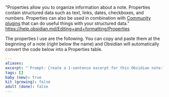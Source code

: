 
"Properties allow you to organize information about a note. Properties contain structured data such as text, links, dates, checkboxes, and numbers. Properties can also be used in combination with [Community plugins](https://help.obsidian.md/Extending+Obsidian/Community+plugins) that can do useful things with your structured data." https://help.obsidian.md/Editing+and+formatting/Properties


The properties I use are the following. You can copy and paste them at the beginning of a note (right below the name) and Obsidian will automatically convert the code below into a Properties table.

```yml
---
aliases: 
excerpt: "`Prompt: Create a 1-sentence excerpt for this Obsidian note:`"
tags: []
baby (new): true
kit (growing): false
adult (done): false
---
```